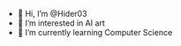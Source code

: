 - 👋 Hi, I’m @Hider03
- 👀 I’m interested in AI art
- 🌱 I’m currently learning Computer Science

<!---
Hider03/Hider03 is a ✨ special ✨ repository because its `README.md` (this file) appears on your GitHub profile.
You can click the Preview link to take a look at your changes.
--->
